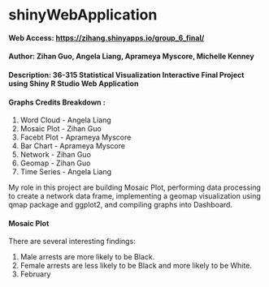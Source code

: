 # shinyWebApplication

#### Web Access: https://zihang.shinyapps.io/group_6_final/
#### Author: Zihan Guo, Angela Liang, Aprameya Myscore, Michelle Kenney
#### Description: 36-315 Statistical Visualization Interactive Final Project using Shiny R Studio Web Application
#### Graphs Credits Breakdown :

1. Word Cloud - Angela Liang
2. Mosaic Plot - Zihan Guo 
3. Facebt Plot - Aprameya Myscore
4. Bar Chart - Aprameya Myscore
5. Network - Zihan Guo
6. Geomap -  Zihan Guo 
7. Time Series - Angela Liang

My role in this project are building Mosaic Plot, performing data processing to create a network data frame, implementing a geomap visualization using qmap package and ggplot2, and compiling graphs into Dashboard. 

#### Mosaic Plot 

There are several interesting findings: 

1. Male arrests are more likely to be Black. 
2. Female arrests are less likely to be Black and more likely to be White. 
3. February 
